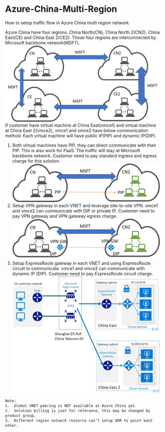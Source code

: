 # Azure-China-Multi-Region
How to setup traffic flow in Azure China multi region network. 

Azure China have four regions. China North(CN), China North 2(CN2), China East(CE) and China East 2(CE2). Those four regions are interconnected by Microsoft backbone network(MSFT).<br>
![](https://github.com/yinghli/Azure-China-Multi-Region/blob/master/Topo.jpg)
If customer have virtual machine at China East(vmce1) and virtual machine at China East 2(vmce2), vmce1 and vmce2 have below communication method. Each virtual machine will have public IP(PIP) and dynamic IP(DIP).<br>
1.	Both virtual machines have PIP, they can direct communicate with their PIP. This is also work for PaaS. The traffic will stay at Microsoft backbone network. Customer need to pay standard ingress and egress charge for this solution.<br>
![](https://github.com/yinghli/Azure-China-Multi-Region/blob/master/PIP.jpg)
2.	Setup VPN gateway in each VNET and leverage site-to-site VPN. vmce1 and vmce2 can communicate with DIP or private IP. Customer need to pay VPN gateway and VPN gateway egress charge.<br>
![](https://github.com/yinghli/Azure-China-Multi-Region/blob/master/DIP.jpg)
3.	Setup ExpressRoute gateway in each VNET and using ExpressRoute circuit to communicate. vmce1 and vmce2 can communicate with dynamic IP (DIP). Customer need to pay ExpressRoute circuit charge.<br>
![](https://github.com/yinghli/Azure-China-Multi-Region/blob/master/ER.jpg)
```
Note: 
1.	Global VNET peering is NOT available at Azure China yet.
2.	Solution billing is just for reference, this may be changed by product group.
3.	Different region network resource can’t setup UDR to point each other.
```


